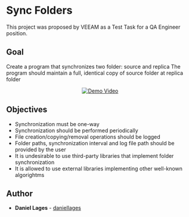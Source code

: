 # Sync Folders

This project was proposed by VEEAM as a Test Task for a QA Engineer position.

## Goal

Create a program that synchronizes two folder: source and replica
The program should maintain a full, identical copy of source folder at replica folder

<p align="center">
    <a href="#readme">
        <img alt="Demo Video" src="https://github.com/daniellages/Sync-Folders/blob/main/DemoVideo.gif">
    </a>
</p>

## Objectives

- Synchronization must be one-way
- Synchronization should be performed periodically
- File creation/copying/removal operations should be logged
- Folder paths, synchronization interval and log file path should be provided by the user
- It is undesirable to use third-party libraries that implement folder synchronization
- It is allowed to use external libraries implementing other well-known algorightms

## Author

* **Daniel Lages** - [daniellages](https://github.com/daniellages)